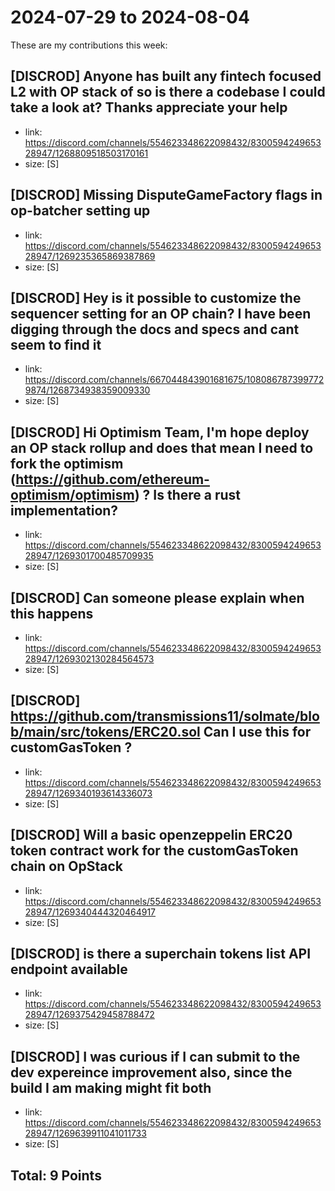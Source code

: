 # 2024-07-29 to 2024-08-04

These are my contributions this week:

## [DISCROD] Anyone has built any fintech focused L2 with OP stack of so is there a codebase I could take a look at? Thanks appreciate your help

- link: https://discord.com/channels/554623348622098432/830059424965328947/1268809518503170161
- size: [S]  


## [DISCROD] Missing DisputeGameFactory flags in op-batcher setting up

- link: https://discord.com/channels/554623348622098432/830059424965328947/1269235365869387869
- size: [S]  


## [DISCROD] Hey is it possible to customize the sequencer setting for an OP chain? I have been digging through the docs and specs and cant seem to find it

- link: https://discord.com/channels/667044843901681675/1080867873997729874/1268734938359009330
- size: [S]  


## [DISCROD] Hi Optimism Team, I'm hope deploy an OP stack rollup and does that mean I need to fork the optimism (https://github.com/ethereum-optimism/optimism) ? Is there a rust implementation?

- link: https://discord.com/channels/554623348622098432/830059424965328947/1269301700485709935
- size: [S]  


## [DISCROD] Can someone please explain when this happens 

- link: https://discord.com/channels/554623348622098432/830059424965328947/1269302130284564573
- size: [S]  


## [DISCROD] https://github.com/transmissions11/solmate/blob/main/src/tokens/ERC20.sol Can I use this for customGasToken ?

- link: https://discord.com/channels/554623348622098432/830059424965328947/1269340193614336073
- size: [S]  


## [DISCROD] Will a basic openzeppelin ERC20 token contract work for the customGasToken chain on OpStack 

- link: https://discord.com/channels/554623348622098432/830059424965328947/1269340444320464917
- size: [S]  


## [DISCROD] is there a superchain tokens list API endpoint available

- link: https://discord.com/channels/554623348622098432/830059424965328947/1269375429458788472
- size: [S]  


## [DISCROD]  I was curious if I can submit to the dev expereince improvement also, since the build I am making might fit both

- link: https://discord.com/channels/554623348622098432/830059424965328947/1269639911041011733
- size: [S]  

## Total: 9 Points